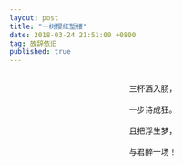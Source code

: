 ```yaml
---
layout: post
title: "一树樱红堑楼"
date: 2018-03-24 21:51:00 +0800
tag: 故辞依旧
published: true
---
```


<br>
<div style="text-align:center;">
三杯酒入肠，
<br><br>
一步诗成狂。
<br><br>
且把浮生梦，
<br><br>
与君醉一场！
</div>
